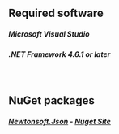 <h2>Required software</<h2>
<h5>Microsoft Visual Studio</h5>
<h5>.NET Framework 4.6.1 or later</h5>
<br>
<h2>NuGet packages</h2>
<h5><a href="https://www.newtonsoft.com/json">Newtonsoft.Json</a> - <a href="https://www.nuget.org/packages/Newtonsoft.Json/">Nuget Site</a><h5>
